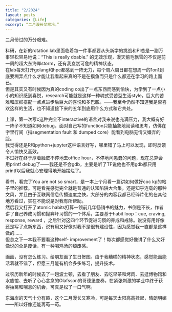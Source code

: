 ```yaml
---
title: "2/2024"
layout: posts
categories: [Life]
excerpt: “二月漫长又寒冷。”
---
```


二月份过的万分艰难。  
  
科研，在新的rotation lab里面临着每一件事都要从头新学的挑战和PI总是一副万事轻松容易地说：“This is really doable.” 的无效乐观，漫天鹅毛飘雪的不仅是前一周的超大东海岸storm，还有我岌岌可危的精神状态。  
在lab每天打开golang和hpc都感到一阵无力，每个周六周日都在想周一的1on1到底要糊弄点什么才能让我看起来真的不是在摸鱼而只是什么都还在学习的路上而已。  
但是其实又有时候因为真的coding co出了一点东西而感到愉快，为学到了一点小小的知识感到喜悦，research可能就是这样一种魂式受苦型生活style，巨大的苦难和压抑搭配一点点进步后巨大的喜悦和多巴胺。——我至今仍然不知道我是否喜欢这样的生活，也不知道接下来的五年到底用什么方式和它共处。  

上课，第一次写c这种完全不interactive的语言对我来说也充满压力，我大概有好一阵子不知道如何debug，面对自己写的function只能抽象地阅读和思考，仿佛在字里行间（指segmentation fault 和 dumped core）能看到电脑无情又嫌弃的脸。  
我觉得还是R和python+jupyter这种语言好写，哪里错了马上可以发现，即时反馈令人愉快又高效。  
不过好在终于厚着脸皮不停地去office hour，不停地问愚蠢的问题，现在总算会用printf debug了——我还是不会gdb，主要是听了TF说他也不用gdb都只用printf以后我就心安理得地开始摆烂了。  
  
看书，看完了You are not so smart，是一本上个月看一篇讲如何做好coc kp的帖子里的推荐。可是看完感觉完全就是普通的认知陷阱大合集，还是知乎连载的那种文风，并且由于互联网信息传播速度之快，大部分的内容我都已经碎片化的在其他地方看过，实在不能说是对我有所帮助。  
然后我又打开了atomic habits打算一领前几年畅销书的魅力，书倒是不长，作者讲了自己养成习惯和抛弃坏习惯的一个体系，主要基于habit loop：cue, craving, response, reward ，之后针对这四个环节促进习惯的养成和戒除。说没有用好像还是写了点新东西，说有用又好像对我不是很有建设性，因为感觉我一直都是这样做的……  
但总之下一本我不要看这种self- improvement了！每次都感觉好像讲了什么又好像说的全是废话，有一种喝鸡汤的颓废感。  

画画，没有怎么练习。给朋友画了生日贺图。由于我糟糕的精神状态，感觉能画能活着就不错了，但愿三月能有机会多多练习，提升技术。

过农历新年的时候去了一趟波士顿，去看了朋友、去吃早茶和烤肉、去逛博物馆和水族馆、去听了心心念念的Olafsson的哥德堡变奏，在紧张刺激的学业中终于获得抽离和喘息的机会，可真是松了一口气啊。  
  
东海岸的天气十分有趣，这个二月漫长又寒冷，可是每天太阳高高挂起，晴朗明媚——所以好像还能再苟一苟。